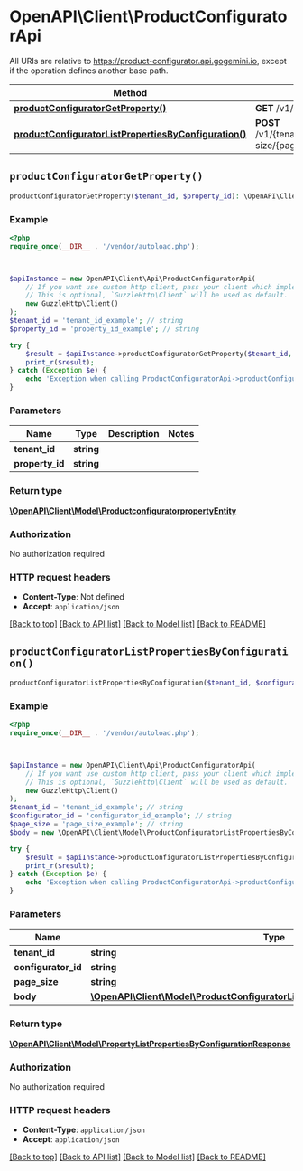 # OpenAPI\Client\ProductConfiguratorApi

All URIs are relative to https://product-configurator.api.gogemini.io, except if the operation defines another base path.

| Method | HTTP request | Description |
| ------------- | ------------- | ------------- |
| [**productConfiguratorGetProperty()**](ProductConfiguratorApi.md#productConfiguratorGetProperty) | **GET** /v1/{tenantId}/property/{propertyId} |  |
| [**productConfiguratorListPropertiesByConfiguration()**](ProductConfiguratorApi.md#productConfiguratorListPropertiesByConfiguration) | **POST** /v1/{tenantId}/configurator/{configuratorId}/page-size/{pageSize}/properties |  |


## `productConfiguratorGetProperty()`

```php
productConfiguratorGetProperty($tenant_id, $property_id): \OpenAPI\Client\Model\ProductconfiguratorpropertyEntity
```



### Example

```php
<?php
require_once(__DIR__ . '/vendor/autoload.php');



$apiInstance = new OpenAPI\Client\Api\ProductConfiguratorApi(
    // If you want use custom http client, pass your client which implements `GuzzleHttp\ClientInterface`.
    // This is optional, `GuzzleHttp\Client` will be used as default.
    new GuzzleHttp\Client()
);
$tenant_id = 'tenant_id_example'; // string
$property_id = 'property_id_example'; // string

try {
    $result = $apiInstance->productConfiguratorGetProperty($tenant_id, $property_id);
    print_r($result);
} catch (Exception $e) {
    echo 'Exception when calling ProductConfiguratorApi->productConfiguratorGetProperty: ', $e->getMessage(), PHP_EOL;
}
```

### Parameters

| Name | Type | Description  | Notes |
| ------------- | ------------- | ------------- | ------------- |
| **tenant_id** | **string**|  | |
| **property_id** | **string**|  | |

### Return type

[**\OpenAPI\Client\Model\ProductconfiguratorpropertyEntity**](../Model/ProductconfiguratorpropertyEntity.md)

### Authorization

No authorization required

### HTTP request headers

- **Content-Type**: Not defined
- **Accept**: `application/json`

[[Back to top]](#) [[Back to API list]](../../README.md#endpoints)
[[Back to Model list]](../../README.md#models)
[[Back to README]](../../README.md)

## `productConfiguratorListPropertiesByConfiguration()`

```php
productConfiguratorListPropertiesByConfiguration($tenant_id, $configurator_id, $page_size, $body): \OpenAPI\Client\Model\PropertyListPropertiesByConfigurationResponse
```



### Example

```php
<?php
require_once(__DIR__ . '/vendor/autoload.php');



$apiInstance = new OpenAPI\Client\Api\ProductConfiguratorApi(
    // If you want use custom http client, pass your client which implements `GuzzleHttp\ClientInterface`.
    // This is optional, `GuzzleHttp\Client` will be used as default.
    new GuzzleHttp\Client()
);
$tenant_id = 'tenant_id_example'; // string
$configurator_id = 'configurator_id_example'; // string
$page_size = 'page_size_example'; // string
$body = new \OpenAPI\Client\Model\ProductConfiguratorListPropertiesByConfigurationRequest(); // \OpenAPI\Client\Model\ProductConfiguratorListPropertiesByConfigurationRequest

try {
    $result = $apiInstance->productConfiguratorListPropertiesByConfiguration($tenant_id, $configurator_id, $page_size, $body);
    print_r($result);
} catch (Exception $e) {
    echo 'Exception when calling ProductConfiguratorApi->productConfiguratorListPropertiesByConfiguration: ', $e->getMessage(), PHP_EOL;
}
```

### Parameters

| Name | Type | Description  | Notes |
| ------------- | ------------- | ------------- | ------------- |
| **tenant_id** | **string**|  | |
| **configurator_id** | **string**|  | |
| **page_size** | **string**|  | |
| **body** | [**\OpenAPI\Client\Model\ProductConfiguratorListPropertiesByConfigurationRequest**](../Model/ProductConfiguratorListPropertiesByConfigurationRequest.md)|  | |

### Return type

[**\OpenAPI\Client\Model\PropertyListPropertiesByConfigurationResponse**](../Model/PropertyListPropertiesByConfigurationResponse.md)

### Authorization

No authorization required

### HTTP request headers

- **Content-Type**: `application/json`
- **Accept**: `application/json`

[[Back to top]](#) [[Back to API list]](../../README.md#endpoints)
[[Back to Model list]](../../README.md#models)
[[Back to README]](../../README.md)
